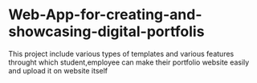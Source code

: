 # Web-App-for-creating-and-showcasing-digital-portfolis
This project include various types of templates and various features throught which student,employee can make their portfolio website easily and upload it on website itself
